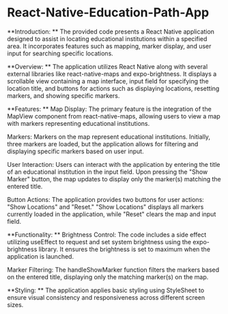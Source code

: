 # React-Native-Education-Path-App

**Introduction:
**
The provided code presents a React Native application designed to assist in locating educational institutions within a specified area. It incorporates features such as mapping, marker display, and user input for searching specific locations.

**Overview:
**
The application utilizes React Native along with several external libraries like react-native-maps and expo-brightness. It displays a scrollable view containing a map interface, input field for specifying the location title, and buttons for actions such as displaying locations, resetting markers, and showing specific markers.

**Features:
**
Map Display: The primary feature is the integration of the MapView component from react-native-maps, allowing users to view a map with markers representing educational institutions.

Markers: Markers on the map represent educational institutions. Initially, three markers are loaded, but the application allows for filtering and displaying specific markers based on user input.

User Interaction: Users can interact with the application by entering the title of an educational institution in the input field. Upon pressing the "Show Marker" button, the map updates to display only the marker(s) matching the entered title.

Button Actions: The application provides two buttons for user actions: "Show Locations" and "Reset." "Show Locations" displays all markers currently loaded in the application, while "Reset" clears the map and input field.

**Functionality:
**
Brightness Control: The code includes a side effect utilizing useEffect to request and set system brightness using the expo-brightness library. It ensures the brightness is set to maximum when the application is launched.

Marker Filtering: The handleShowMarker function filters the markers based on the entered title, displaying only the matching marker(s) on the map.

**Styling:
**
The application applies basic styling using StyleSheet to ensure visual consistency and responsiveness across different screen sizes.
